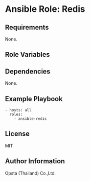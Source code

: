 # Ansible Role: Redis



## Requirements

None.

## Role Variables



## Dependencies

None.

## Example Playbook

    - hosts: all
      roles:
        - ansible-redis


## License

MIT

## Author Information

Opsta (Thailand) Co.,Ltd.
